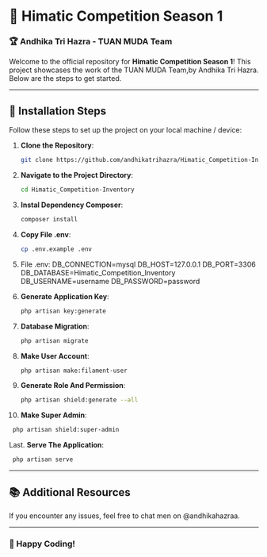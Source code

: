 # 🌟 Himatic Competition Season 1

### 🏆 Andhika Tri Hazra - TUAN MUDA Team

Welcome to the official repository for **Himatic Competition Season 1**! This project showcases the work of the TUAN MUDA Team,by Andhika Tri Hazra. Below are the steps to get started.

---

## 🚀 Installation Steps

Follow these steps to set up the project on your local machine / device:

1. **Clone the Repository**:
   ```bash
   git clone https://github.com/andhikatrihazra/Himatic_Competition-Inventory.git
   ```

2. **Navigate to the Project Directory**:
   ```bash
   cd Himatic_Competition-Inventory
   ```

3. **Instal Dependency Composer**:
   ```bash
   composer install
   ```

4. **Copy File .env**:
   ```bash
   cp .env.example .env
   ```
   
5. File .env:
    DB_CONNECTION=mysql
    DB_HOST=127.0.0.1
    DB_PORT=3306
    DB_DATABASE=Himatic_Competition_Inventory
    DB_USERNAME=username
    DB_PASSWORD=password

6. **Generate Application Key**:
   ```bash
   php artisan key:generate
   ```

7. **Database Migration**:
   ```bash
   php artisan migrate
   ```

8. **Make User Account**:
   ```bash
   php artisan make:filament-user
   ```

9. **Generate Role And Permission**:
   ```bash
   php artisan shield:generate --all
   ```

10. **Make Super Admin**:
   ```bash
    php artisan shield:super-admin
   ```

Last. **Serve The Application**:
   ```bash
    php artisan serve
   ```

---

## 📚 Additional Resources

If you encounter any issues, feel free to chat men on @andhikahazraa.

---

### 🎉 Happy Coding!
